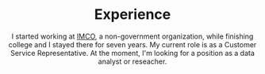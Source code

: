 ---
# An instance of the Experience widget.
# Documentation: https://wowchemy.com/docs/page-builder/
widget: experience

# This file represents a page section.
headless: true

# Order that this section appears on the page.
weight: 80

title: Experience
subtitle: I started working at [IMCO](https://imco.org.mx/), a non-government organization, while finishing college and I stayed there for seven years. My current role is as a Customer Service Representative. At the moment, I'm looking for a position as a data analyst or reseacher.

# Date format for experience
#   Refer to https://wowchemy.com/docs/customization/#date-format
date_format: Jan 2006

# Experiences.
#   Add/remove as many `experience` items below as you like.
#   Required fields are `title`, `company`, and `date_start`.
#   Leave `date_end` empty if it's your current employer.
#   Begin multi-line descriptions with YAML's `|2-` multi-line prefix.

#experience:
#  - title: Customer Service Representative
#    company: The 7th Circle
#    location: Barcelona, Spain
#    date_start: '2022-12-13'
#    date_end: ''
#    description: |2-
#
#        * Communicate with customers over the phone to register them, sell services, process payments #and manage appointments
#        * Update database records of customers interactions, transactions and complaints
#
#  - title: Online Data Analyst
#    company: Telus International AI 
#    location: Remote
#    date_start: '2022-05-02'
#    date_end: '2022-12-01'
#    description: Analyze and provide feedback on text, web pages, images and other types of information #for leading search engines.
#  
#  - title: Researcher
#    company: Instituto Mexicano para la Competitividad A.C.
#    location: Mexico City
#    date_start: '2015-01-01'
#    date_end: '2022-05-01'
#    description: |2-
#        Responsibilities included:
#        
#        * Led public policy analysis projects in topics such as higher education economic returns, #school choice, and women in STEM
#       * Analyzed data and created visualizations to answer research questions and turn insights into #stories in reports, opinion articles, presentations and essays
#       * Collected data from various sources and wrote scripts to transform it for use in relational databases
#        * Managed development of a website and maintained two other web tools, coordinating the work of the developer, analyst and communications team
#        * Wrote grant proposals, research reports and presentations and communication materials such as opinion articles and infographics
 #       * Presented research findings to donors, clients, media and other stakeholders
#      * Used Google Analytics to monitor site usage, track objectives and suggest improvements

#  - title: Teacher Assistant
#    company: Universidad Nacional Autónoma de México
#    location: Mexico City, Mexico
#    date_start: '2020-01-01'
#    date_end: '2020-07-01'
#    description: Assisted with teaching duties and grading in ‘Applied statistics in the social sciences II” course.

design:
  columns: '2'
---